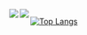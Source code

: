 <a href="https://github.com/anuraghazra/github-readme-stats">
  <img align="left" src="https://github-readme-stats.vercel.app/api?username=key-712&count_private=true&show_icons=true" />
</a>
<a href="https://github.com/anuraghazra/github-readme-stats">
  <img align="left" src="https://github-readme-stats.vercel.app/api/top-langs/?username=key-712" />
</a>

[![Top Langs](https://github-readme-stats.vercel.app/api/top-langs/?username=key-712
)](https://github.com/anuraghazra/github-readme-stats)

<!--[![ReadMe Card](https://github-readme-stats.vercel.app/api/pin/?username=key-712&repo=CircleMe)](https://github.com/anuraghazra/github-readme-stats)-->

